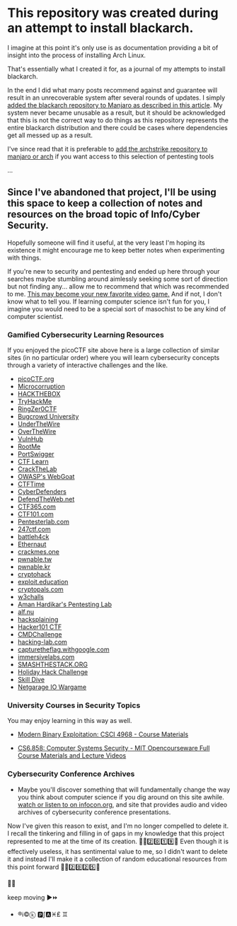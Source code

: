 # This repository was created during an attempt to install blackarch. 

I imagine at this point it's only use is as documentation providing a bit of insight into the process of installing Arch Linux. 

That's essentially what I created it for, as a journal of my attempts to install blackarch. 

In the end I did what many posts recommend against and guarantee will result in an unrecoverable system after several rounds of updates. I simply [added the blackarch repository to Manjaro as described in this article](https://infosecjunky.com/installing-blackarch-tools-in-manjaro/). My system never became unusable as a result, but it should be acknowledged that this is not the correct way to do things as this repository represents the entire blackarch distribution and there could be cases where dependencies get all messed up as a result.

I've since read that it is preferable to [add the archstrike repository to manjaro or arch](https://archstrike.org/wiki/setup) if you want access to this selection of pentesting tools 

...

## Since I've abandoned that project, I'll be using this space to keep a collection of notes and resources on the broad topic of Info/Cyber Security. 

Hopefully someone will find it useful, at the very least I'm hoping its existence it might encourage me to keep better notes when experimenting with things. 

If you're new to security and pentesting and ended up here through your searches maybe stumbling around aimlessly seeking some sort of direction but not finding any... allow me to recommend that which was recommended to me. [This may become your new favorite video game.](https://picoctf.org) And if not, I don't know what to tell you. If learning computer science isn't fun for you, I imagine you would need to be a special sort of masochist to be any kind of computer scientist. 

### Gamified Cybersecurity Learning Resources

If you enjoyed the picoCTF site above here is a large collection of similar sites (in no particular order) where you will learn cybersecurity concepts through a variety of interactive challenges and the like. 

- [picoCTF.org](https://picoctf.org)
- [Microcorruption](https://microcorruption.com/)
- [HACKTHEBOX](https://www.hackthebox.com)
- [TryHackMe](https://tryhackme.com)
- [RingZer0CTF](https://ringzer0ctf.com/)
- [Bugcrowd University](https://www.bugcrowd.com/resources/levelup/)
- [UnderTheWire](https://underthewire.tech)
- [OverTheWire](https://overthewire.org/wargames/)
- [VulnHub](https://www.vulnhub.com/)
- [RootMe](https://www.root-me.org/?lang=en)
- [PortSwigger](https://portswigger.net/web-security)
- [CTF Learn](https://ctflearn.com/)
- [CrackTheLab](https://www.crackthelab.com/)
- [OWASP's WebGoat](https://owasp.org/www-project-webgoat/)
- [CTFTime](https://ctftime.org/)
- [CyberDefenders](https://cyberdefenders.org/)
- [DefendTheWeb.net](https://defendtheweb.net/dashboard)
- [CTF365.com](https://ctf365.com)
- [CTF101.com](https://ctf101.com)
- [Pentesterlab.com](https://pentesterlab.com)
- [247ctf.com](https://247ctf.com)
- [battleh4ck](https://seela.io/battleh4ck/)
- [Ethernaut](https://ethernaut.openzeppelin.com/)
- [crackmes.one](https://crackmes.one/)
- [pwnable.tw](https://pwnable.tw/)
- [pwnable.kr](https://pwnable.kr/)
- [cryptohack](https://cryptohack.org/)
- [exploit.education](https://exploit.education/)
- [cryptopals.com](https://cryptopals.com/)
- [w3challs](https://w3challs.com/)
- [Aman Hardikar's Pentesting Lab](https://www.amanhardikar.com/mindmaps/Practice.html)
- [alf.nu](https://www.alf.nu/alert1)
- [hacksplaining](https://www.hacksplaining.com/)
- [Hacker101 CTF](https://ctf.hacker101.com/)
- [CMDChallenge](https://cmdchallenge.com/)
- [hacking-lab.com](https://hacking-lab.com/)
- [capturetheflag.withgoogle.com](https://capturetheflag.withgoogle.com/)
- [immersivelabs.com](https://www.immersivelabs.com/)
- [SMASHTHESTACK.ORG](https://www.smashthestack.org/)
- [Holiday Hack Challenge](https://www.holidayhackchallenge.com)
- [Skill Dive](https://ine.com/dive)
- [Netgarage IO Wargame](http://io.netgarage.org/)

### University Courses in Security Topics

You may enjoy learning in this way as well.

- [Modern Binary Exploitation: CSCI 4968 - Course Materials](https://github.com/RPISEC/MBE)

- [CS6.858: Computer Systems Security - MIT Opencourseware Full Course Materials and Lecture Videos](https://css.csail.mit.edu/6.858/2020/)

### Cybersecurity Conference Archives
  
- Maybe you'll discover something that will fundamentally change the way you think about computer science if you dig around on this site awhile. [watch or listen to on infocon.org](https://infocon.org), and site that provides audio and video archives of cybersecurity conference presentations.

Now I've given this reason to exist, and I'm no longer compelled to delete it. I recall the tinkering and filling in of gaps in my knowledge that this project represented to me at the time of its creation. 🔶️♌️2️⃣0️⃣1️⃣9️⃣🔶️ Even though it is effectively useless, it has sentimental value to me, so I didn't want to delete it and instead I'll make it a collection of random educational resources from this point forward 🔸️♈️2️⃣0️⃣2️⃣5️⃣🔸️

🧿🪬


keep moving ▶⏩️ 

- ®️ℹ️©️ⓚ 🅿️∫🅰️♓️₤ ♊️

